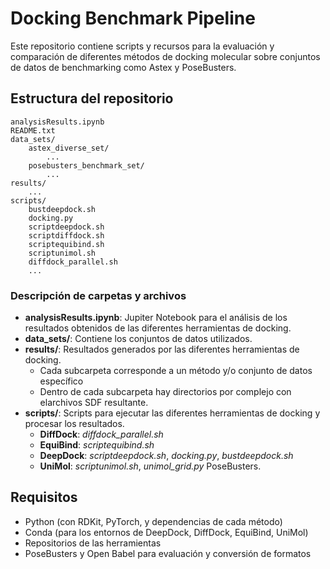 # Docking Benchmark Pipeline

Este repositorio contiene scripts y recursos para la evaluación y comparación de diferentes métodos de docking molecular sobre conjuntos de datos de benchmarking como Astex y PoseBusters.

## Estructura del repositorio

```
analysisResults.ipynb
README.txt
data_sets/
    astex_diverse_set/
        ...
    posebusters_benchmark_set/
        ...
results/
    ...
scripts/
    bustdeepdock.sh
    docking.py
    scriptdeepdock.sh
    scriptdiffdock.sh
    scriptequibind.sh
    scriptunimol.sh
    diffdock_parallel.sh
    ...
```

### Descripción de carpetas y archivos

- **analysisResults.ipynb**: Jupiter Notebook para el análisis de los resultados obtenidos de las diferentes herramientas de docking.
- **data_sets/**: Contiene los conjuntos de datos utilizados.
- **results/**: Resultados generados por las diferentes herramientas de docking.
  - Cada subcarpeta corresponde a un método y/o conjunto de datos específico 
  - Dentro de cada subcarpeta hay directorios por complejo con elarchivos SDF resultante.
- **scripts/**: Scripts para ejecutar las diferentes herramientas de docking y procesar los resultados.
  - **DiffDock**: *diffdock_parallel.sh*
  - **EquiBind**: *scriptequibind.sh*
  - **DeepDock**: *scriptdeepdock.sh*, *docking.py*, *bustdeepdock.sh*
  - **UniMol**: *scriptunimol.sh*, *unimol_grid.py*
  PoseBusters.


## Requisitos

- Python (con RDKit, PyTorch, y dependencias de cada método)
- Conda (para los entornos de DeepDock, DiffDock, EquiBind, UniMol)
- Repositorios de las herramientas
- PoseBusters y Open Babel para evaluación y conversión de formatos


